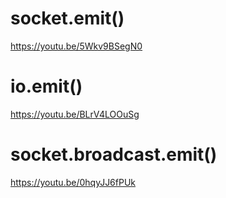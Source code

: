 # socket.emit()
https://youtu.be/5Wkv9BSegN0

# io.emit()
https://youtu.be/BLrV4LOOuSg

# socket.broadcast.emit()
https://youtu.be/0hqyJJ6fPUk
